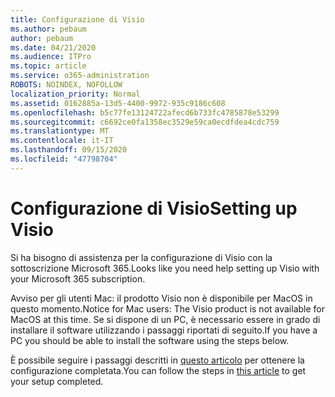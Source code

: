 ```yaml
---
title: Configurazione di Visio
ms.author: pebaum
author: pebaum
ms.date: 04/21/2020
ms.audience: ITPro
ms.topic: article
ms.service: o365-administration
ROBOTS: NOINDEX, NOFOLLOW
localization_priority: Normal
ms.assetid: 0162885a-13d5-4400-9972-935c9186c608
ms.openlocfilehash: b5c77fe13124722afecd6b733fc4785878e53299
ms.sourcegitcommit: c6692ce0fa1358ec3529e59ca0ecdfdea4cdc759
ms.translationtype: MT
ms.contentlocale: it-IT
ms.lasthandoff: 09/15/2020
ms.locfileid: "47798704"
---
```

# <a name="setting-up-visio"></a><span data-ttu-id="79fa2-102">Configurazione di Visio</span><span class="sxs-lookup"><span data-stu-id="79fa2-102">Setting up Visio</span></span>

<span data-ttu-id="79fa2-103">Si ha bisogno di assistenza per la configurazione di Visio con la sottoscrizione Microsoft 365.</span><span class="sxs-lookup"><span data-stu-id="79fa2-103">Looks like you need help setting up Visio with your Microsoft 365 subscription.</span></span>
  
<span data-ttu-id="79fa2-104">Avviso per gli utenti Mac: il prodotto Visio non è disponibile per MacOS in questo momento.</span><span class="sxs-lookup"><span data-stu-id="79fa2-104">Notice for Mac users: The Visio product is not available for MacOS at this time.</span></span> <span data-ttu-id="79fa2-105">Se si dispone di un PC, è necessario essere in grado di installare il software utilizzando i passaggi riportati di seguito.</span><span class="sxs-lookup"><span data-stu-id="79fa2-105">If you have a PC you should be able to install the software using the steps below.</span></span>
  
<span data-ttu-id="79fa2-106">È possibile seguire i passaggi descritti in [questo articolo](https://support.office.com/article/f98f21e3-aa02-4827-9167-ddab5b025710.aspx) per ottenere la configurazione completata.</span><span class="sxs-lookup"><span data-stu-id="79fa2-106">You can follow the steps in [this article](https://support.office.com/article/f98f21e3-aa02-4827-9167-ddab5b025710.aspx) to get your setup completed.</span></span> 
  

